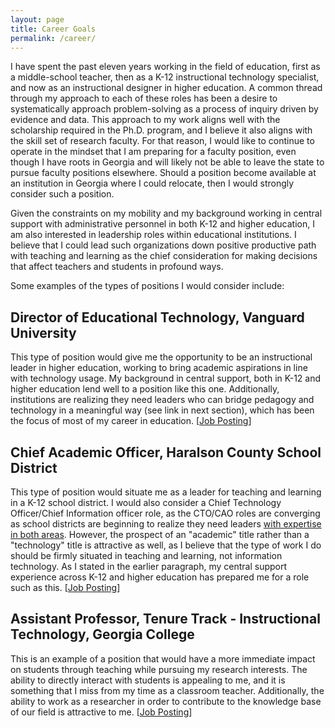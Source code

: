 ```yaml
---
layout: page
title: Career Goals
permalink: /career/
---
```

I have spent the past eleven years working in the field of education, first as a middle-school teacher, then as a K-12 instructional technology specialist, and now as an instructional designer in higher education. A common thread through my approach to each of these roles has been a desire to systematically approach problem-solving as a process of inquiry driven by evidence and data. This approach to my work aligns well with the scholarship required in the Ph.D. program, and I believe it also aligns with the skill set of research faculty. For that reason, I would like to continue to operate in the mindset that I am preparing for a faculty position, even though I have roots in Georgia and will likely not be able to leave the state to pursue faculty positions elsewhere. Should a position become available at an institution in Georgia where I could relocate, then I would strongly consider such a position.

Given the constraints on my mobility and my background working in central support with administrative personnel in both K-12 and higher education, I am also interested in leadership roles within educational institutions. I believe that I could lead such organizations down positive productive path with teaching and learning as the chief consideration for making decisions that affect teachers and students in profound ways.

Some examples of the types of positions I would consider include:

## Director of Educational Technology, Vanguard University
This type of position would give me the opportunity to be an instructional leader in higher education, working to bring academic aspirations in line with technology usage. My background in central support, both in K-12 and higher education lend well to a position like this one. Additionally, institutions are realizing they need leaders who can bridge pedagogy and technology in a meaningful way (see link in next section), which has been the focus of most of my career in education. [[Job Posting](https://drive.google.com/open?id=0BzGBrRPyWKaxc0d6bVBZd29FNE0)]

## Chief Academic Officer, Haralson County School District
This type of position would situate me as a leader for teaching and learning in a K-12 school district. I would also consider a Chief Technology Officer/Chief Information officer role, as the CTO/CAO roles are converging as school districts are beginning to realize they need leaders [with expertise in both areas](http://www.edweek.org/ew/articles/2013/10/02/06el-cto-side.h33.html). However, the prospect of an "academic" title rather than a "technology" title is attractive as well, as I believe that the type of work I do should be firmly situated in teaching and learning, not information technology. As I stated in the earlier paragraph, my central support experience across K-12 and higher education has prepared me for a role such as this. [[Job Posting](https://drive.google.com/open?id=0BzGBrRPyWKaxMkN3NU0yXzhfVzg)]

## Assistant Professor, Tenure Track - Instructional Technology, Georgia College
This is an example of a position that would have a more immediate impact on students through teaching while pursuing my research interests. The ability to directly interact with students is appealing to me, and it is something that I miss from my time as a classroom teacher. Additionally, the ability to work as a researcher in order to contribute to the knowledge base of our field is attractive to me. [[Job Posting](https://drive.google.com/open?id=0BzGBrRPyWKaxQ3pJRHVTODJVTmM)]

